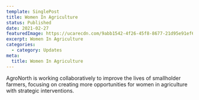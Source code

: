 ```yaml
---
template: SinglePost
title: Women In Agriculture
status: Published
date: 2021-02-27
featuredImage: https://ucarecdn.com/9abb1542-4f26-45f8-8677-21d95e91ef60/
excerpt: Women In Agriculture
categories:
  - category: Updates
meta:
  title: Women In Agriculture
---
```

AgroNorth is working collaboratively to improve the lives of smallholder farmers, focusing on creating more opportunities for women in agriculture with strategic interventions.